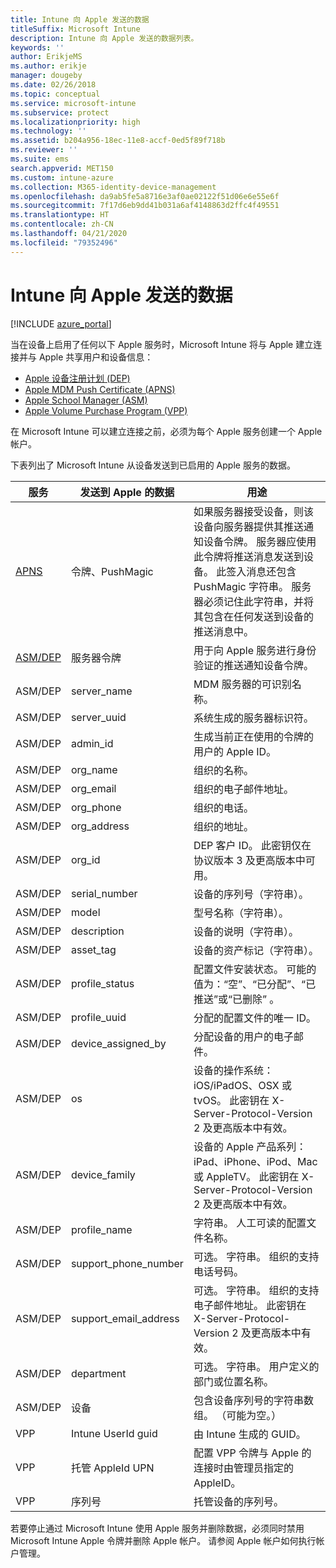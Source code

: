 ```yaml
---
title: Intune 向 Apple 发送的数据
titleSuffix: Microsoft Intune
description: Intune 向 Apple 发送的数据列表。
keywords: ''
author: ErikjeMS
ms.author: erikje
manager: dougeby
ms.date: 02/26/2018
ms.topic: conceptual
ms.service: microsoft-intune
ms.subservice: protect
ms.localizationpriority: high
ms.technology: ''
ms.assetid: b204a956-18ec-11e8-accf-0ed5f89f718b
ms.reviewer: ''
ms.suite: ems
search.appverid: MET150
ms.custom: intune-azure
ms.collection: M365-identity-device-management
ms.openlocfilehash: da9ab5fe5a8716e3af0ae02122f51d06e6e55e6f
ms.sourcegitcommit: 7f17d6eb9dd41b031a6af4148863d2ffc4f49551
ms.translationtype: HT
ms.contentlocale: zh-CN
ms.lasthandoff: 04/21/2020
ms.locfileid: "79352496"
---
```

# <a name="data-intune-sends-to-apple"></a>Intune 向 Apple 发送的数据

[!INCLUDE [azure_portal](../includes/azure_portal.md)]

当在设备上启用了任何以下 Apple 服务时，Microsoft Intune 将与 Apple 建立连接并与 Apple 共享用户和设备信息： 

- [Apple 设备注册计划 (DEP)](../enrollment/device-enrollment-program-enroll-ios.md)
- [Apple MDM Push Certificate (APNS)](../enrollment/apple-mdm-push-certificate-get.md)
- [Apple School Manager (ASM)](https://docs.microsoft.com/schooldatasync/apple-school-manager-integration-with-intune-for-education-and-school-data-sync)
- [Apple Volume Purchase Program (VPP)](../apps/vpp-apps-ios.md)

在 Microsoft Intune 可以建立连接之前，必须为每个 Apple 服务创建一个 Apple 帐户。

下表列出了 Microsoft Intune 从设备发送到已启用的 Apple 服务的数据。 

| 服务 | 发送到 Apple 的数据 | 用途 |
|---|---| ---|
| [APNS](https://developer.apple.com/library/content/documentation/Miscellaneous/Reference/MobileDeviceManagementProtocolRef/3-MDM_Protocol/MDM_Protocol.html#//apple_ref/doc/uid/TP40017387-CH3-SW2) | 令牌、PushMagic | 如果服务器接受设备，则该设备向服务器提供其推送通知设备令牌。 服务器应使用此令牌将推送消息发送到设备。 此签入消息还包含 PushMagic 字符串。 服务器必须记住此字符串，并将其包含在任何发送到设备的推送消息中。 |
| [ASM/DEP](https://developer.apple.com/library/content/documentation/Miscellaneous/Reference/MobileDeviceManagementProtocolRef/3-MDM_Protocol/MDM_Protocol.html#//apple_ref/doc/uid/TP40017387-CH3-SW2) | 服务器令牌 | 用于向 Apple 服务进行身份验证的推送通知设备令牌。 |
| ASM/DEP | server_name | MDM 服务器的可识别名称。 |
| ASM/DEP | server_uuid | 系统生成的服务器标识符。 |
| ASM/DEP | admin_id | 生成当前正在使用的令牌的用户的 Apple ID。 |
| ASM/DEP | org_name | 组织的名称。 |
| ASM/DEP | org_email | 组织的电子邮件地址。 |
| ASM/DEP | org_phone | 组织的电话。 |
| ASM/DEP | org_address | 组织的地址。 |
| ASM/DEP | org_id | DEP 客户 ID。 此密钥仅在协议版本 3 及更高版本中可用。 |
| ASM/DEP | serial_number | 设备的序列号（字符串）。 |
| ASM/DEP | model | 型号名称（字符串）。 |
| ASM/DEP | description | 设备的说明（字符串）。 |
| ASM/DEP | asset_tag | 设备的资产标记（字符串）。 |
| ASM/DEP | profile_status | 配置文件安装状态。 可能的值为：“空”、“已分配”、“已推送”或“已删除”     。 |
| ASM/DEP | profile_uuid | 分配的配置文件的唯一 ID。 |
| ASM/DEP | device_assigned_by | 分配设备的用户的电子邮件。 |
| ASM/DEP | os | 设备的操作系统：iOS/iPadOS、OSX 或 tvOS。 此密钥在 X-Server-Protocol-Version 2 及更高版本中有效。 |
| ASM/DEP | device_family | 设备的 Apple 产品系列：iPad、iPhone、iPod、Mac 或 AppleTV。 此密钥在 X-Server-Protocol-Version 2 及更高版本中有效。 |
| ASM/DEP | profile_name | 字符串。 人工可读的配置文件名称。 |
| ASM/DEP | support_phone_number | 可选。 字符串。 组织的支持电话号码。 |
| ASM/DEP | support_email_address | 可选。 字符串。 组织的支持电子邮件地址。 此密钥在 X-Server-Protocol-Version 2 及更高版本中有效。 |
| ASM/DEP | department | 可选。 字符串。 用户定义的部门或位置名称。 |
| ASM/DEP | 设备 | 包含设备序列号的字符串数组。 （可能为空。） |
| VPP | Intune UserId guid | 由 Intune 生成的 GUID。 |
| VPP | 托管 AppleId UPN | 配置 VPP 令牌与 Apple 的连接时由管理员指定的 AppleID。 |
| VPP | 序列号 | 托管设备的序列号。 |

若要停止通过 Microsoft Intune 使用 Apple 服务并删除数据，必须同时禁用 Microsoft Intune Apple 令牌并删除 Apple 帐户。 请参阅 Apple 帐户如何执行帐户管理。


